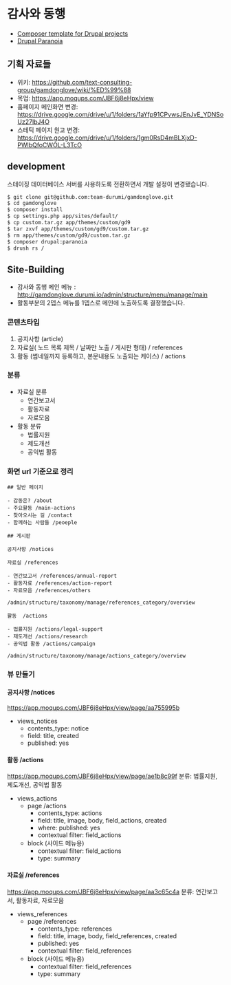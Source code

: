 # 감사와 동행

- [Composer template for Drupal projects](https://github.com/drupal-composer/drupal-project)
- [Drupal Paranoia](https://github.com/drupal-composer/drupal-paranoia)

## 기획 자료들

- 위키: https://github.com/text-consulting-group/gamdonglove/wiki/%ED%99%88
- 목업: https://app.moqups.com/JBF6j8eHpx/view
- 홈페이지 메인화면 변경: https://drive.google.com/drive/u/1/folders/1aYfp91CPvwsJEnJvE_YDNSoUz27lbJ4O
- 스테틱 페이지 원고 변경: https://drive.google.com/drive/u/1/folders/1gm0RsD4mBLXjxD-PWlbQfoCWOL-L3TcO

## development

스테이징 데이터베이스 서버를 사용하도록 전환하면서 개발 설정이 변경됐습니다.

```bash
$ git clone git@github.com:team-durumi/gamdonglove.git
$ cd gamdonglove
$ composer install
$ cp settings.php app/sites/default/
$ cp custom.tar.gz app/themes/custom/gd9
$ tar zxvf app/themes/custom/gd9/custom.tar.gz
$ rm app/themes/custom/gd9/custom.tar.gz
$ composer drupal:paranoia
$ drush rs /
```

## Site-Building

- 감사와 동행 메인 메뉴 :  http://gamdonglove.durumi.io/admin/structure/menu/manage/main
- 활동부분의 2뎁스 메뉴를 1뎁스로 메인에 노출하도록 결정했습니다.

### 콘텐츠타입

1. 공지사항 (article)
2. 자료실( 노드 목록 제목 / 날짜만 노출 / 게시판 형태) / references
3. 활동 (썸네일까지 등록하고, 본문내용도 노출되는 케이스) / actions

### 분류

* 자료실 분류
  - 연간보고서
  - 활동자료
  - 자료모음
* 활동 분류
  - 법률지원
  - 제도개선
  - 공익법 활동

### 화면 url 기준으로 정리

```
## 일반 페이지

- 감동은? /about
- 주요활동 /main-actions
- 찾아오시는 길 /contact
- 함께하는 사람들 /peoeple

## 게시판

공지사항 /notices

자료실 /references

- 연간보고서 /references/annual-report
- 활동자료 /references/action-report
- 자료모음 /references/others

/admin/structure/taxonomy/manage/references_category/overview

활동  /actions

- 법률지원 /actions/legal-support
- 제도개선 /actions/research
- 공익법 활동 /actions/campaign

/admin/structure/taxonomy/manage/actions_category/overview

```

### 뷰 만들기

#### 공지사항 /notices
https://app.moqups.com/JBF6j8eHpx/view/page/aa755995b

- views_notices
  * contents_type: notice
  * field: title, created
  * published: yes

#### 활동  /actions
https://app.moqups.com/JBF6j8eHpx/view/page/ae1b8c99f
분류: 법률지원, 제도개선, 공익법 활동

- views_actions
  + page /actions
    * contents_type: actions
    * field: title, image, body, field_actions, created
    * where: published: yes
    * contextual filter: field_actions
  + block (사이드 메뉴용)
    * contextual filter: field_actions
    * type: summary

#### 자료실  /references
https://app.moqups.com/JBF6j8eHpx/view/page/aa3c65c4a
분류: 연간보고서, 활동자료, 자료모음

- views_references
  + page /references
    * contents_type: references
    * field: title, image, body, field_references, created
    * published: yes
    * contextual filter: field_references
  + block (사이드 메뉴용)
    * contextual filter: field_references
    * type: summary
```
